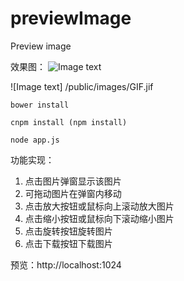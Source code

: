 # previewImage
Preview image

效果图： 
![Image text](https://github.com/wanghongli145/previewImage/images/GEF.gif)

![Image text]
/public/images/GIF.jif
```
bower install

cnpm install (npm install)

node app.js
```

功能实现：
1. 点击图片弹窗显示该图片
2. 可拖动图片在弹窗内移动
3. 点击放大按钮或鼠标向上滚动放大图片
4. 点击缩小按钮或鼠标向下滚动缩小图片
5. 点击旋转按钮旋转图片
6. 点击下载按钮下载图片

预览：http://localhost:1024
